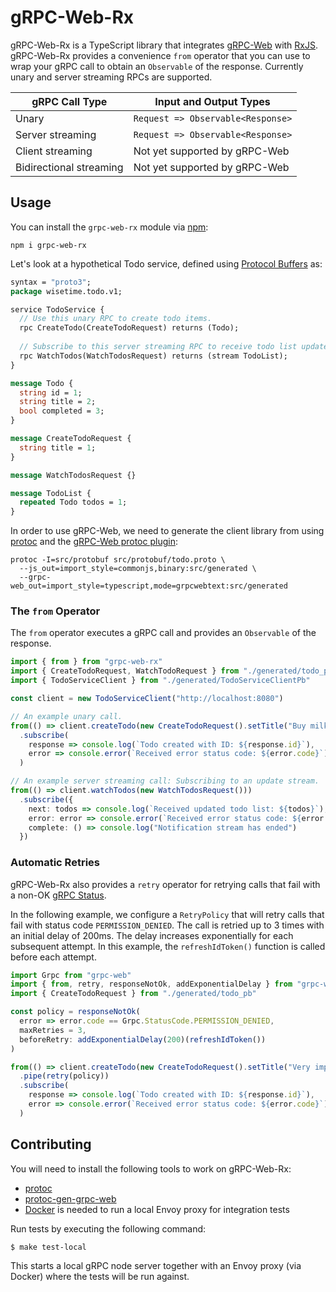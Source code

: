 # gRPC-Web-Rx

gRPC-Web-Rx is a TypeScript library that integrates [gRPC-Web](https://github.com/grpc/grpc-web) with [RxJS](https://github.com/ReactiveX/rxjs). gRPC-Web-Rx provides a convenience `from` operator that you can use to wrap your gRPC call to obtain an `Observable` of the response. Currently unary and server streaming RPCs are supported.

gRPC Call Type | Input and Output Types
--- | ---
Unary | `Request => Observable<Response>`
Server streaming | `Request => Observable<Response>`
Client streaming | Not yet supported by gRPC-Web
Bidirectional streaming | Not yet supported by gRPC-Web

## Usage

You can install the `grpc-web-rx` module via [npm](https://github.com/npm/cli):

```text
npm i grpc-web-rx
```

Let's look at a hypothetical Todo service, defined using [Protocol Buffers](https://developers.google.com/protocol-buffers) as:

```protobuf
syntax = "proto3";
package wisetime.todo.v1;

service TodoService {
  // Use this unary RPC to create todo items.
  rpc CreateTodo(CreateTodoRequest) returns (Todo);
  
  // Subscribe to this server streaming RPC to receive todo list updates.
  rpc WatchTodos(WatchTodosRequest) returns (stream TodoList);
}

message Todo {
  string id = 1;
  string title = 2;
  bool completed = 3;
}

message CreateTodoRequest {
  string title = 1;
}

message WatchTodosRequest {}

message TodoList {
  repeated Todo todos = 1;
}
```

In order to use gRPC-Web, we need to generate the client library from using [protoc](https://github.com/protocolbuffers/protobuf#protocol-compiler-installation) and the [gRPC-Web protoc plugin](https://github.com/grpc/grpc-web#code-generator-plugin):

```text
protoc -I=src/protobuf src/protobuf/todo.proto \
  --js_out=import_style=commonjs,binary:src/generated \
  --grpc-web_out=import_style=typescript,mode=grpcwebtext:src/generated
```

### The `from` Operator

The `from` operator executes a gRPC call and provides an `Observable` of the response.

```typescript
import { from } from "grpc-web-rx"
import { CreateTodoRequest, WatchTodoRequest } from "./generated/todo_pb"
import { TodoServiceClient } from "./generated/TodoServiceClientPb"

const client = new TodoServiceClient("http://localhost:8080")

// An example unary call.
from(() => client.createTodo(new CreateTodoRequest().setTitle("Buy milk")))
  .subscribe(
    response => console.log(`Todo created with ID: ${response.id}`),
    error => console.error(`Received error status code: ${error.code}`)
  )

// An example server streaming call: Subscribing to an update stream.
from(() => client.watchTodos(new WatchTodosRequest()))
  .subscribe({
    next: todos => console.log(`Received updated todo list: ${todos}`),
    error: error => console.error(`Received error status code: ${error.code}`)
    complete: () => console.log("Notification stream has ended")
  })
```

### Automatic Retries

gRPC-Web-Rx also provides a `retry` operator for retrying calls that fail with a non-OK [gRPC Status](https://github.com/grpc/grpc/blob/master/doc/statuscodes.md).

In the following example, we configure a `RetryPolicy` that will retry calls that fail with status code `PERMISSION_DENIED`. The call is retried up to 3 times with an initial delay of 200ms. The delay increases exponentially for each subsequent attempt. In this example, the `refreshIdToken()` function is called before each attempt.

```typescript
import Grpc from "grpc-web"
import { from, retry, responseNotOk, addExponentialDelay } from "grpc-web-rx"
import { CreateTodoRequest } from "./generated/todo_pb"

const policy = responseNotOk(
  error => error.code == Grpc.StatusCode.PERMISSION_DENIED,
  maxRetries = 3,
  beforeRetry: addExponentialDelay(200)(refreshIdToken())
)

from(() => client.createTodo(new CreateTodoRequest().setTitle("Very important task!")))
  .pipe(retry(policy))
  .subscribe(
    response => console.log(`Todo created with ID: ${response.id}`),
    error => console.error(`Received error status code: ${error.code}`)
  )
```

## Contributing

You will need to install the following tools to work on gRPC-Web-Rx:

- [protoc](https://github.com/protocolbuffers/protobuf/releases)
- [protoc-gen-grpc-web](https://github.com/grpc/grpc-web/releases)
- [Docker](https://docs.docker.com/get-docker/) is needed to run a local Envoy proxy for integration tests

Run tests by executing the following command:

```text
$ make test-local
```

This starts a local gRPC node server together with an Envoy proxy (via Docker) where the tests will be run against.

